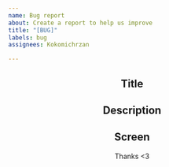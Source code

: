 ```yaml
---
name: Bug report
about: Create a report to help us improve
title: "[BUG]"
labels: bug
assignees: Kokomichrzan

---
```


<div align=center>

## Title</br>

## Description</br>

## Screen</br>

Thanks <3</br>
</div>
